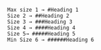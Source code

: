     Max size 1 → #Heading 1
    Size 2 → ##Heading 2
    Size 3 → ###Heading 3
    Size 4 → ####Heading 4
    Size 5→ #####Heading 5
    Min Size 6 → ######Heading 6
